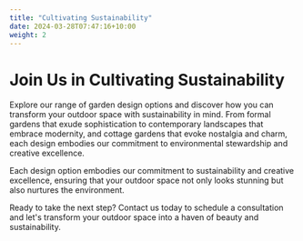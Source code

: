 ```yaml
---
title: "Cultivating Sustainability"
date: 2024-03-28T07:47:16+10:00
weight: 2
---
```


# Join Us in Cultivating Sustainability

Explore our range of garden design options and discover how you can transform your outdoor space with sustainability in mind. From formal gardens that exude sophistication to contemporary landscapes that embrace modernity, and cottage gardens that evoke nostalgia and charm, each design embodies our commitment to environmental stewardship and creative excellence.

Each design option embodies our commitment to sustainability and creative excellence, ensuring that your outdoor space not only looks stunning but also nurtures the environment.

Ready to take the next step? Contact us today to schedule a consultation and let's transform your outdoor space into a haven of beauty and sustainability.

